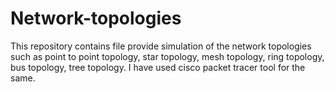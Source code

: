 # Network-topologies
This repository contains file provide simulation of the network topologies such as point to point topology, star topology, mesh topology, ring topology, bus topology, tree topology. I have used cisco packet tracer tool for the same.
